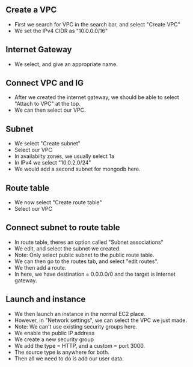 ## Create a VPC
- First we search for VPC in the search bar, and select "Create VPC"
- We set the IPv4 CIDR as "10.0.0.0/16"
## Internet Gateway
- We select, and give an appropriate name.
## Connect VPC and IG
- After we created the internet gateway, we should be able to select "Attach to VPC" at the top.
- We can then select our VPC.
## Subnet
- We select "Create subnet"
- Select our VPC
- In availabilty zones, we usually select 1a
- In IPv4 we select "10.0.2.0/24"
- We would add a second subnet for mongodb here.
## Route table
- We now select "Create route table"
- Select our VPC
## Connect subnet to route table
- In route table, theres an option called "Subnet associations"
- We edit, and select the subnet we created.
- Note: Only select public subnet to the public route table.
- We can then go to the routes tab, and select "edit routes".
- We then add a route.
- In here, we have destination = 0.0.0.0/0 and the target is Internet gateway. 
## Launch and instance
- We then launch an instance in the normal EC2 place.
- However, in "Network settings", we can select the VPC we just made.
- Note: We can't use existing security groups here.
- We enable the public IP address
- We create a new security group
- We add the type = HTTP, and a custom = port 3000. 
- The source type is anywhere for both.
- Then all we need to do is add our user data. 